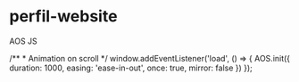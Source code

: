 # perfil-website


AOS JS 

/**
     * Animation on scroll
     */
window.addEventListener('load', () => {
    AOS.init({
        duration: 1000,
        easing: 'ease-in-out',
        once: true,
        mirror: false
    })
});
